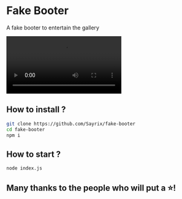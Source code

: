 # Fake Booter
 A fake booter to entertain the gallery

![free-booter](https://i.imgur.com/TbZLTxi.mp4)

## How to install ?

```bash
git clone https://github.com/Sayrix/fake-booter
cd fake-booter
npm i
```

## How to start ?

```bash
node index.js
```



## Many thanks to the people who will put a ⭐!
